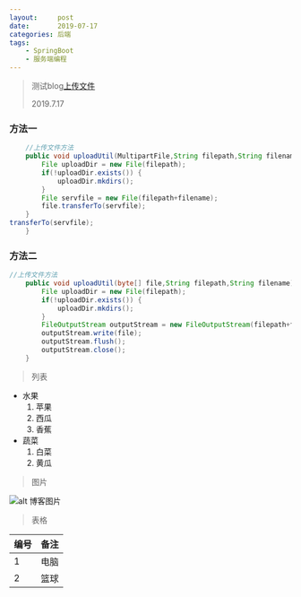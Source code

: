 ```yaml
---
layout:     post
date:       2019-07-17
categories:	后端
tags:
    - SpringBoot
    - 服务端编程
---
```


> 测试blog[上传文件](https://zhunianhong.github.io/)
>
> 2019.7.17

### 方法一

```java
	//上传文件方法
	public void uploadUtil(MultipartFile,String filepath,String filename) throws IOException {
		File uploadDir = new File(filepath);
		if(!uploadDir.exists()) {
			uploadDir.mkdirs();
		}	
		File servfile = new File(filepath+filename);
		file.transferTo(servfile);
	}
transferTo(servfile);
	}
```

### 方法二

```java
//上传文件方法
	public void uploadUtil(byte[] file,String filepath,String filename) throws IOException {
		File uploadDir = new File(filepath);
		if(!uploadDir.exists()) {
			uploadDir.mkdirs();
		}
		FileOutputStream outputStream = new FileOutputStream(filepath+filename);
		outputStream.write(file);
		outputStream.flush();
		outputStream.close();
	}
```

> 列表

+ 水果
  1. 苹果
  2. 西瓜
  3. 香蕉
+ 蔬菜
  1. 白菜
  2. 黄瓜

> 图片

![alt 博客图片](https://zhunianhong.github.io/img/goicon.png)

> 表格

| 编号 | 备注 |
| :--- | ---- |
| 1    | 电脑 |
| 2    | 篮球 |



